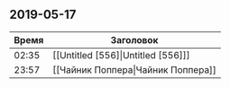 ## 2019-05-17
| Время | Заголовок |
| --- | --- |
| 02:35 | [[Untitled [556]\|Untitled [556]]] |
| 23:57 | [[Чайник Поппера\|Чайник Поппера]] |
